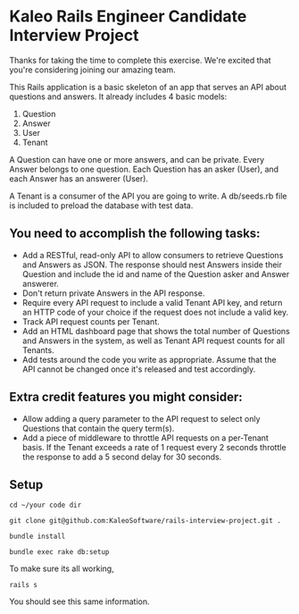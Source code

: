 # Kaleo Rails Engineer Candidate Interview Project

Thanks for taking the time to complete this exercise. We're excited that you're considering joining our amazing team.

This Rails application is a basic skeleton of an app that serves an API about questions and answers. It already includes 4 basic models:

1.  Question
2.  Answer
3.  User
4.  Tenant

A Question can have one or more answers, and can be private. Every Answer belongs to one question. Each Question has an asker (User), and each Answer has an answerer (User).

A Tenant is a consumer of the API you are going to write. A db/seeds.rb file is included to preload the database with test data.

## You need to accomplish the following tasks:

*   Add a RESTful, read-only API to allow consumers to retrieve Questions and Answers as JSON. The response should nest Answers inside their Question and include the id and name of the Question asker and Answer answerer.
*   Don't return private Answers in the API response.
*   Require every API request to include a valid Tenant API key, and return an HTTP code of your choice if the request does not include a valid key.
*   Track API request counts per Tenant.
*   Add an HTML dashboard page that shows the total number of Questions and Answers in the system, as well as Tenant API request counts for all Tenants.
*   Add tests around the code you write as appropriate. Assume that the API cannot be changed once it's released and test accordingly.

## Extra credit features you might consider:

*   Allow adding a query parameter to the API request to select only Questions that contain the query term(s).
*   Add a piece of middleware to throttle API requests on a per-Tenant basis. If the Tenant exceeds a rate of 1 request every 2 seconds throttle the response to add a 5 second delay for 30 seconds.

## Setup

`cd ~/your code dir`

`git clone git@github.com:KaleoSoftware/rails-interview-project.git .`

`bundle install`

`bundle exec rake db:setup`

To make sure its all working,

`rails s`

You should see this same information.
